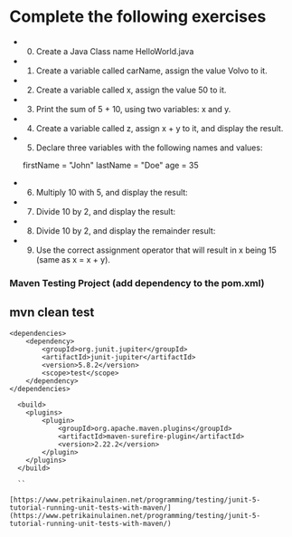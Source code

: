 # Complete the following exercises 
- 0) Create a Java Class name HelloWorld.java
- 1) Create a variable called carName, assign the value Volvo to it.
- 2) Create a variable called x, assign the value 50 to it.
- 3) Print the sum of 5 + 10, using two variables: x and y.
- 4) Create a variable called z, assign x + y to it, and display the result.
- 5) Declare three variables with the following names and values:

	firstName = "John"
	lastName = "Doe"
	age = 35

- 6) Multiply 10 with 5, and display the result:
- 7) Divide 10 by 2, and display the result:
- 8) Divide 10 by 2, and display the remainder result:
- 9) Use the correct assignment operator that will result in x being 15 (same as x = x + y).



### Maven Testing Project (add dependency to the pom.xml)
## mvn clean test

```
<dependencies>
	<dependency>
		<groupId>org.junit.jupiter</groupId>
		<artifactId>junit-jupiter</artifactId>
		<version>5.8.2</version>
		<scope>test</scope>
	</dependency>
</dependencies>

  <build>
	<plugins>
		<plugin>
			<groupId>org.apache.maven.plugins</groupId>
			<artifactId>maven-surefire-plugin</artifactId>
			<version>2.22.2</version>
		</plugin>
	</plugins>
  </build>
  
  ``

[https://www.petrikainulainen.net/programming/testing/junit-5-tutorial-running-unit-tests-with-maven/](https://www.petrikainulainen.net/programming/testing/junit-5-tutorial-running-unit-tests-with-maven/)
